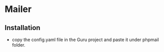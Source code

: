# Mailer

## Installation

- copy the config.yaml file in the Guru project and paste it under phpmail folder.
